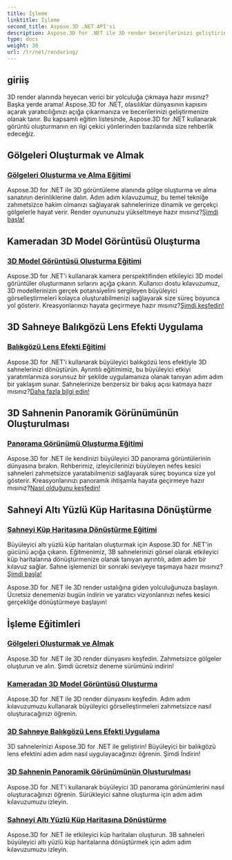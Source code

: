 ```yaml
---
title: İşleme
linktitle: İşleme
second_title: Aspose.3D .NET API'si
description: Aspose.3D for .NET ile 3D render becerilerinizi geliştirin! Gölgeler yaratın, büyüleyici görselleştirmeler yaratın, balıkgözü mercek efektleri uygulayın ve daha fazlasını yapın.
type: docs
weight: 30
url: /tr/net/rendering/
---
```

## giriiş

3D render alanında heyecan verici bir yolculuğa çıkmaya hazır mısınız? Başka yerde arama! Aspose.3D for .NET, olasılıklar dünyasının kapısını açarak yaratıcılığınızı açığa çıkarmanıza ve becerilerinizi geliştirmenize olanak tanır. Bu kapsamlı eğitim listesinde, Aspose.3D for .NET kullanarak görüntü oluşturmanın en ilgi çekici yönlerinden bazılarında size rehberlik edeceğiz.

## Gölgeleri Oluşturmak ve Almak
### [Gölgeleri Oluşturma ve Alma Eğitimi](./cast-receive-shadows/)
 Aspose.3D for .NET ile 3D görüntüleme alanında gölge oluşturma ve alma sanatının derinliklerine dalın. Adım adım kılavuzumuz, bu temel tekniğe zahmetsizce hakim olmanızı sağlayarak sahnelerinize dinamik ve gerçekçi gölgelerle hayat verir. Render oyununuzu yükseltmeye hazır mısınız?[Şimdi başla!](./cast-receive-shadows/)

## Kameradan 3D Model Görüntüsü Oluşturma
### [3D Model Görüntüsü Oluşturma Eğitimi](./render-3d-model-image/)
Aspose.3D for .NET'i kullanarak kamera perspektifinden etkileyici 3D model görüntüler oluşturmanın sırlarını açığa çıkarın. Kullanıcı dostu kılavuzumuz, 3D modellerinizin gerçek potansiyelini sergileyen büyüleyici görselleştirmeleri kolayca oluşturabilmenizi sağlayarak size süreç boyunca yol gösterir. Kreasyonlarınızı hayata geçirmeye hazır mısınız?[Şimdi keşfedin!](./render-3d-model-image/)

## 3D Sahneye Balıkgözü Lens Efekti Uygulama
### [Balıkgözü Lens Efekti Eğitimi](./fisheye-lens-effect-3d-scene/)
 Aspose.3D for .NET'i kullanarak büyüleyici balıkgözü lens efektiyle 3D sahnelerinizi dönüştürün. Ayrıntılı eğitimimiz, bu büyüleyici etkiyi yaratımlarınıza sorunsuz bir şekilde uygulamanıza olanak tanıyan adım adım bir yaklaşım sunar. Sahnelerinize benzersiz bir bakış açısı katmaya hazır mısınız?[Daha fazla bilgi edin!](./fisheye-lens-effect-3d-scene/)

## 3D Sahnenin Panoramik Görünümünün Oluşturulması
### [Panorama Görünümü Oluşturma Eğitimi](./render-panorama-view/)
Aspose.3D for .NET ile kendinizi büyüleyici 3D panorama görüntülerinin dünyasına bırakın. Rehberimiz, izleyicilerinizi büyüleyen nefes kesici sahneleri zahmetsizce yaratabilmenizi sağlayarak süreç boyunca size yol gösterir. Kreasyonlarınızı panoramik ihtişamla hayata geçirmeye hazır mısınız?[Nasıl olduğunu keşfedin!](./render-panorama-view/)

## Sahneyi Altı Yüzlü Küp Haritasına Dönüştürme
### [Sahneyi Küp Haritasına Dönüştürme Eğitimi](./render-scene-cubemap/)
 Büyüleyici altı yüzlü küp haritaları oluşturmak için Aspose.3D for .NET'in gücünü açığa çıkarın. Eğitmenimiz, 3B sahnelerinizi görsel olarak etkileyici küp haritalarına dönüştürmenize olanak tanıyan ayrıntılı, adım adım bir kılavuz sağlar. Sahne işlemenizi bir sonraki seviyeye taşımaya hazır mısınız?[Şimdi başla!](./render-scene-cubemap/)

Aspose.3D for .NET ile 3D render ustalığına giden yolculuğunuza başlayın. Ücretsiz denemenizi bugün indirin ve yaratıcı vizyonlarınızı nefes kesici gerçekliğe dönüştürmeye başlayın!
## İşleme Eğitimleri
### [Gölgeleri Oluşturmak ve Almak](./cast-receive-shadows/)
Aspose.3D for .NET ile 3D render dünyasını keşfedin. Zahmetsizce gölgeler oluşturun ve alın. Şimdi ücretsiz deneme sürümünü indirin!
### [Kameradan 3D Model Görüntüsü Oluşturma](./render-3d-model-image/)
Aspose.3D for .NET ile 3D render dünyasını keşfedin. Adım adım kılavuzumuzu kullanarak büyüleyici görselleştirmeleri zahmetsizce nasıl oluşturacağınızı öğrenin.
### [3D Sahneye Balıkgözü Lens Efekti Uygulama](./fisheye-lens-effect-3d-scene/)
3D sahnelerinizi Aspose.3D for .NET ile geliştirin! Büyüleyici bir balıkgözü lens efektini adım adım nasıl uygulayacağınızı öğrenin. Şimdi İndirin!
### [3D Sahnenin Panoramik Görünümünün Oluşturulması](./render-panorama-view/)
Aspose.3D for .NET'i kullanarak büyüleyici 3D panorama görünümlerini nasıl oluşturacağınızı öğrenin. Sürükleyici sahne oluşturma için adım adım kılavuzumuzu izleyin.
### [Sahneyi Altı Yüzlü Küp Haritasına Dönüştürme](./render-scene-cubemap/)
Aspose.3D for .NET ile etkileyici küp haritaları oluşturun. 3B sahneleri büyüleyici altı yüzlü küp haritalarına dönüştürmek için adım adım kılavuzumuzu izleyin.